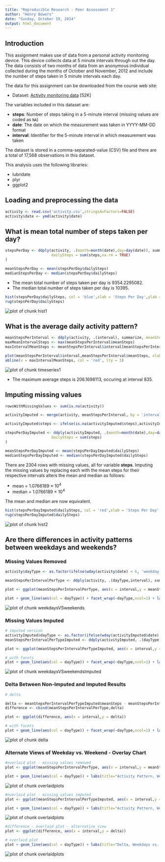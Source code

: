 ```yaml
---
title: "Reproducible Research - Peer Assessment 1"
author: "Henry Bowers"
date: "Sunday, October 19, 2014"
output: html_document
---
```


## Introduction

This assignment makes use of data from a personal activity monitoring
device. This device collects data at 5 minute intervals through out the
day. The data consists of two months of data from an anonymous
individual collected during the months of October and November, 2012
and include the number of steps taken in 5 minute intervals each day.

The data for this assignment can be downloaded from the course web
site:

* Dataset: [Activity monitoring data](https://d396qusza40orc.cloudfront.net/repdata%2Fdata%2Factivity.zip) [52K]

The variables included in this dataset are:

* **steps**: Number of steps taking in a 5-minute interval (missing
    values are coded as `NA`)
* **date**: The date on which the measurement was taken in YYYY-MM-DD
    format
* **interval**: Identifier for the 5-minute interval in which
    measurement was taken


The dataset is stored in a comma-separated-value (CSV) file and there
are a total of 17,568 observations in this
dataset.

This analysis uses the following libraries:

* lubridate
* plyr
* ggplot2



## Loading and preprocessing the data

```r
activity <- read.csv('activity.csv',stringsAsFactors=FALSE)
activity$date <- ymd(activity$date)
```


## What is mean total number of steps taken per day?

```r
stepsPerDay <- ddply(activity, .(month=month(date),day=day(date)), summarize,
                     dailySteps = sum(steps,na.rm = TRUE)
)

meanStepsPerDay <- mean(stepsPerDay$dailySteps)
medianStepsPerDay <- median(stepsPerDay$dailySteps)
```

* The mean total number of steps taken per day is 9354.2295082.  
* The median total number of steps taken per day is 10395.


```r
hist(stepsPerDay$dailySteps, col = 'blue',xlab = 'Steps Per Day',ylab = 'Number of Days', main = 'Histogram of Daily Steps')
rug(stepsPerDay$dailySteps)
```

![plot of chunk hist1](figure/hist1-1.png) 

## What is the average daily activity pattern?


```r
meanStepsPerInterval <- ddply(activity, .(interval), summarize, meanSteps = mean(steps, na.rm=TRUE))
maxMeanIntervalSteps <- max(meanStepsPerInterval$meanSteps)
maxIntervalMeanSteps <- meanStepsPerInterval$interval[meanStepsPerInterval$meanSteps==maxMeanIntervalSteps]
```


```r
plot(meanStepsPerInterval$interval,meanStepsPerInterval$meanSteps, xlab = 'Interval', ylab = 'Mean Steps', main = 'Average Steps per Time Interval', type = 'l', xaxs = 'i' )
abline(v = maxIntervalMeanSteps, col = 'red', lty = 3)
```

![plot of chunk timeseries1](figure/timeseries1-1.png) 

* The maximum average steps is 206.1698113, occuring at interval 835.  

## Imputing missing values


```r
rowsWithMissingValues <- sum(is.na(activity))

activityImputed <- merge(activity, meanStepsPerInterval, by = 'interval', all.x = TRUE)

activityImputed$steps <- ifelse(is.na(activityImputed$steps),activityImputed$meanSteps,activityImputed$steps)

stepsPerDayImputed <- ddply(activityImputed, .(month=month(date),day=day(date)), summarize,
                     dailySteps = sum(steps)
)

meanStepsPerDayImputed <- mean(stepsPerDayImputed$dailySteps)
medianStepsPerDayImputed <- median(stepsPerDayImputed$dailySteps)
```


There are 2304 rows with missing values, all for variable **steps**. Imputing the missing values by replacing each with the mean steps for their respective intervals alters the mean and median as follows:

* mean = 1.0766189 &times; 10<sup>4</sup>
* median = 1.0766189 &times; 10<sup>4</sup>  

The mean and median are now equivalent.  


```r
hist(stepsPerDayImputed$dailySteps, col = 'red',xlab = 'Steps Per Day',ylab = 'Number of Days', main = 'Histogram of Daily Steps (Imputed)')
rug(stepsPerDayImputed$dailySteps)
```

![plot of chunk hist2](figure/hist2-1.png) 

## Are there differences in activity patterns between weekdays and weekends?

### Missing Values Removed

```r
activity$dayType <- as.factor(ifelse(wday(activity$date) < 6, 'weekday', 'weekend'))

meanStepsPerIntervalPerType <- ddply(activity, .(dayType,interval), summarize, meanSteps = mean(steps, na.rm=TRUE))

plot <- ggplot(meanStepsPerIntervalPerType, aes(x = interval,y = meanSteps))

plot + geom_line(aes(col = dayType)) + facet_wrap(~dayType,ncol=1) + labs(title=" Pattern, Weekdays vs. Weekends") + xlab('Five-Minute Interval') + ylab('Mean Steps') + theme_bw() + theme(legend.position="none")
```

![plot of chunk weekdaysVSweekends](figure/weekdaysVSweekends-1.png) 

### Missing Values Imputed


```r
# imputed version
activityImputed$dayType <- as.factor(ifelse(wday(activityImputed$date) < 6, 'weekday', 'weekend'))
meanStepsPerIntervalPerTypeImputed <- ddply(activityImputed, .(dayType,interval), summarize, meanSteps = mean(steps, na.rm=TRUE))

plot <- ggplot(meanStepsPerIntervalPerTypeImputed, aes(x = interval,y = meanSteps))

# with facets
plot + geom_line(aes(col = dayType)) + facet_wrap(~dayType,ncol=1) + labs(title=" Pattern, Weekdays vs. Weekends") + xlab('Five-Minute Interval') + ylab('Mean Steps (Imputed)') + theme_bw() + theme(legend.position="none")
```

![plot of chunk weekdaysVSweekendsImputed](figure/weekdaysVSweekendsImputed-1.png) 

### Delta Between Non-Imputed and Imputed Results

```r
# delta

delta <- meanStepsPerIntervalPerTypeImputed$meanSteps - meanStepsPerIntervalPerType$meanSteps
difference <- cbind(meanStepsPerIntervalPerType,delta)

plot <- ggplot(difference, aes(x = interval,y = delta))

# with facets
plot + geom_line(aes(col = dayType)) + facet_wrap(~dayType,ncol=1) + labs(title="Delta, Weekdays vs. Weekends") + xlab('Five-Minute Interval') + ylab('Delta') + theme_bw() + theme(legend.position="none")
```

![plot of chunk delta](figure/delta-1.png) 

### Alternate Views of Weekday vs. Weekend - Overlay Chart

```r
#overlaid plot - missing values removed
plot <- ggplot(meanStepsPerIntervalPerType, aes(x = interval,y = meanSteps))

plot + geom_line(aes(col = dayType)) + labs(title="Activity Pattern, Weekdays vs. Weekends") + xlab('Five-Minute Interval') + ylab('Mean Steps') + theme_bw()
```

![plot of chunk overlaidplots](figure/overlaidplots-1.png) 

```r
#overlaid plot - missing values imputed
plot <- ggplot(meanStepsPerIntervalPerTypeImputed, aes(x = interval,y = meanSteps))

plot + geom_line(aes(col = dayType)) + labs(title="Activity Pattern, Weekdays vs. Weekends") + xlab('Five-Minute Interval') + ylab('Mean Steps (Imputed)') + theme_bw()
```

![plot of chunk overlaidplots](figure/overlaidplots-2.png) 

```r
#difference - overlaid plot - alternative view
plot <- ggplot(difference, aes(x = interval,y = delta))

# overlaid plot
plot + geom_line(aes(col = dayType)) + labs(title="Delta, Weekdays vs. Weekends") + xlab('Five-Minute Interval') + ylab('Delta Original vs Imputed') + theme_bw()
```

![plot of chunk overlaidplots](figure/overlaidplots-3.png) 

